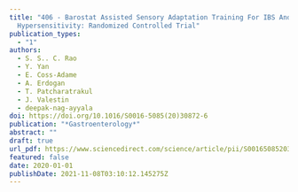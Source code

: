 ```yaml
---
title: "406 - Barostat Assisted Sensory Adaptation Training For IBS And Rectal
  Hypersensitivity: Randomized Controlled Trial"
publication_types:
  - "1"
authors:
  - S. S.. C. Rao
  - Y. Yan
  - E. Coss-Adame
  - A. Erdogan
  - T. Patcharatrakul
  - J. Valestin
  - deepak-nag-ayyala
doi: https://doi.org/10.1016/S0016-5085(20)30872-6
publication: "*Gastroenterology*"
abstract: ""
draft: true
url_pdf: https://www.sciencedirect.com/science/article/pii/S0016508520308726
featured: false
date: 2020-01-01
publishDate: 2021-11-08T03:10:12.145275Z
---
```

